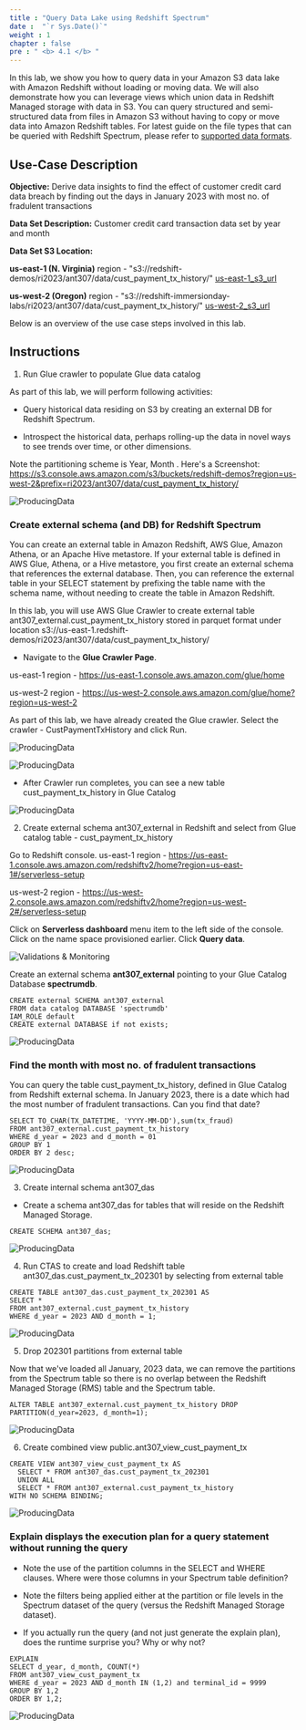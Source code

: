 ```yaml
---
title : "Query Data Lake using Redshift Spectrum"
date :  "`r Sys.Date()`" 
weight : 1 
chapter : false
pre : " <b> 4.1 </b> "
---
```


In this lab, we show you how to query data in your Amazon S3 data lake with Amazon Redshift without loading or moving data. We will also demonstrate how you can leverage views which union data in Redshift Managed storage with data in S3. You can query structured and semi-structured data from files in Amazon S3 without having to copy or move data into Amazon Redshift tables. For latest guide on the file types that can be queried with Redshift Spectrum, please refer to [supported data formats](https://docs.aws.amazon.com/redshift/latest/dg/c-spectrum-data-files.html#:~:text=Spectrum%20Regions.-,Data%20formats%20for%20Redshift%20Spectrum,-Redshift%20Spectrum%20supports).

## Use-Case Description
**Objective:** Derive data insights to find the effect of customer credit card data breach by finding out the days in January 2023 with most no. of fradulent transactions

**Data Set Description:** Customer credit card transaction data set by year and month

**Data Set S3 Location:**

**us-east-1 (N. Virginia)** region - "s3://redshift-demos/ri2023/ant307/data/cust_payment_tx_history/" [us-east-1_s3_url](https://s3.console.aws.amazon.com/s3/buckets/redshift-demos?region=us-east-1&prefix=ri2023/ant307/data/cust_payment_tx_history/) 

**us-west-2 (Oregon)** region - "s3://redshift-immersionday-labs/ri2023/ant307/data/cust_payment_tx_history/" [us-west-2_s3_url](https://s3.console.aws.amazon.com/s3/buckets/redshift-immersionday-labs?region=us-west-2&prefix=ri2023/ant307/data/cust_payment_tx_history/) 

Below is an overview of the use case steps involved in this lab.

## Instructions
1. Run Glue crawler to populate Glue data catalog

As part of this lab, we will perform following activities:

+ Query historical data residing on S3 by creating an external DB for Redshift Spectrum.

+ Introspect the historical data, perhaps rolling-up the data in novel ways to see trends over time, or other dimensions.

Note the partitioning scheme is Year, Month . Here's a Screenshot: https://s3.console.aws.amazon.com/s3/buckets/redshift-demos?region=us-west-2&prefix=ri2023/ant307/data/cust_payment_tx_history/

![ProducingData](/images/4.FederatedQuery/1.png)

### Create external schema (and DB) for Redshift Spectrum

You can create an external table in Amazon Redshift, AWS Glue, Amazon Athena, or an Apache Hive metastore. If your external table is defined in AWS Glue, Athena, or a Hive metastore, you first create an external schema that references the external database. Then, you can reference the external table in your SELECT statement by prefixing the table name with the schema name, without needing to create the table in Amazon Redshift.

In this lab, you will use AWS Glue Crawler to create external table ant307_external.cust_payment_tx_history stored in parquet format under location s3://us-east-1.redshift-demos/ri2023/ant307/data/cust_payment_tx_history/

+ Navigate to the **Glue Crawler Page**.

us-east-1 region - https://us-east-1.console.aws.amazon.com/glue/home 

us-west-2 region - https://us-west-2.console.aws.amazon.com/glue/home?region=us-west-2 

As part of this lab, we have already created the Glue crawler. Select the crawler - CustPaymentTxHistory and click Run.

![ProducingData](/images/4.FederatedQuery/2.png)

![ProducingData](/images/4.FederatedQuery/3.png)

+ After Crawler run completes, you can see a new table cust_payment_tx_history in Glue Catalog

![ProducingData](/images/4.FederatedQuery/4.png)

2. Create external schema ant307_external in Redshift and select from Glue catalog table - cust_payment_tx_history

Go to Redshift console.
us-east-1 region - https://us-east-1.console.aws.amazon.com/redshiftv2/home?region=us-east-1#/serverless-setup 

us-west-2 region - https://us-west-2.console.aws.amazon.com/redshiftv2/home?region=us-west-2#/serverless-setup 

Click on **Serverless dashboard** menu item to the left side of the console. Click on the name space provisioned earlier. Click **Query data**.

![Validations & Monitoring](/images/2.Zero-ETLIntegration/34.png)

Create an external schema **ant307_external** pointing to your Glue Catalog Database **spectrumdb**.

```
CREATE external SCHEMA ant307_external
FROM data catalog DATABASE 'spectrumdb'
IAM_ROLE default
CREATE external DATABASE if not exists;
```

![ProducingData](/images/4.FederatedQuery/6.png)

### Find the month with most no. of fradulent transactions
You can query the table cust_payment_tx_history, defined in Glue Catalog from Redshift external schema. In January 2023, there is a date which had the most number of fradulent transactions. Can you find that date?

```
SELECT TO_CHAR(TX_DATETIME, 'YYYY-MM-DD'),sum(tx_fraud)
FROM ant307_external.cust_payment_tx_history
WHERE d_year = 2023 and d_month = 01
GROUP BY 1
ORDER BY 2 desc;
```

![ProducingData](/images/4.FederatedQuery/7.png)

3. Create internal schema ant307_das

+ Create a schema ant307_das for tables that will reside on the Redshift Managed Storage.

```
CREATE SCHEMA ant307_das;
```

![ProducingData](/images/4.FederatedQuery/8.png)

4. Run CTAS to create and load Redshift table ant307_das.cust_payment_tx_202301 by selecting from external table

```
CREATE TABLE ant307_das.cust_payment_tx_202301 AS
SELECT *
FROM ant307_external.cust_payment_tx_history
WHERE d_year = 2023 AND d_month = 1;
```

![ProducingData](/images/4.FederatedQuery/9.png)

5. Drop 202301 partitions from external table

Now that we've loaded all January, 2023 data, we can remove the partitions from the Spectrum table so there is no overlap between the Redshift Managed Storage (RMS) table and the Spectrum table.

```
ALTER TABLE ant307_external.cust_payment_tx_history DROP PARTITION(d_year=2023, d_month=1);
```

![ProducingData](/images/4.FederatedQuery/10.png)

6. Create combined view public.ant307_view_cust_payment_tx

```
CREATE VIEW ant307_view_cust_payment_tx AS
  SELECT * FROM ant307_das.cust_payment_tx_202301
  UNION ALL
  SELECT * FROM ant307_external.cust_payment_tx_history
WITH NO SCHEMA BINDING;
```

![ProducingData](/images/4.FederatedQuery/11.png)

### Explain displays the execution plan for a query statement without running the query

+ Note the use of the partition columns in the SELECT and WHERE clauses. Where were those columns in your Spectrum table definition?

+ Note the filters being applied either at the partition or file levels in the Spectrum dataset of the query (versus the Redshift Managed Storage dataset).

+ If you actually run the query (and not just generate the explain plan), does the runtime surprise you? Why or why not?

```
EXPLAIN
SELECT d_year, d_month, COUNT(*)
FROM ant307_view_cust_payment_tx
WHERE d_year = 2023 AND d_month IN (1,2) and terminal_id = 9999
GROUP BY 1,2 
ORDER BY 1,2;
```

![ProducingData](/images/4.FederatedQuery/13.png)